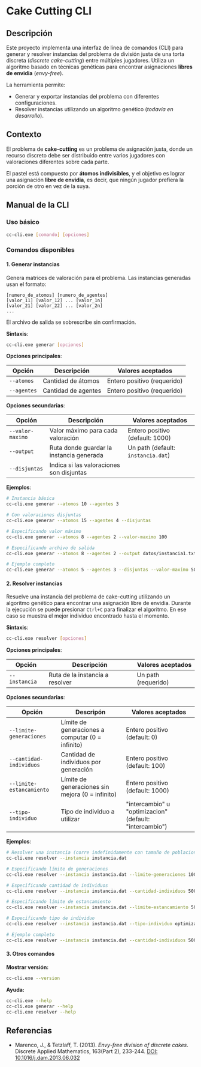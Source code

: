 # Cake Cutting CLI

## Descripción

Este proyecto implementa una interfaz de línea de comandos (CLI) para generar y resolver instancias del problema de
división justa de una torta discreta (_discrete cake-cutting_) entre múltiples jugadores. Utiliza un algoritmo basado en
técnicas genéticas para encontrar asignaciones **libres de envidia** (_envy-free_).

La herramienta permite:

- Generar y exportar instancias del problema con diferentes configuraciones.
- Resolver instancias utilizando un algoritmo genético (_todavía en desarrollo_).

## Contexto

El problema de **cake-cutting** es un problema de asignación justa, donde un recurso discreto debe ser distribuido entre
varios jugadores con valoraciones diferentes sobre cada parte.

El pastel está compuesto por **átomos indivisibles**, y el objetivo es lograr una asignación **libre de envidia**, es
decir, que ningún jugador prefiera la porción de otro en vez de la suya.

## Manual de la CLI

### Uso básico

```bash
cc-cli.exe [comando] [opciones]
```

### Comandos disponibles

#### 1. Generar instancias

Genera matrices de valoración para el problema. Las instancias generadas usan el formato:

```
[numero_de_atomos] [numero_de_agentes]
[valor_11] [valor_12] ... [valor_1n]
[valor_21] [valor_22] ... [valor_2n]
...
```

El archivo de salida se sobrescribe sin confirmación.

**Sintaxis**:

```bash
cc-cli.exe generar [opciones]
```

**Opciones principales**:

| Opción      | Descripción         | Valores aceptados           |
| ----------- | ------------------- | --------------------------- |
| `--atomos`  | Cantidad de átomos  | Entero positivo (requerido) |
| `--agentes` | Cantidad de agentes | Entero positivo (requerido) |

**Opciones secundarias**:

| Opción           | Descripción                              | Valores aceptados                  |
| ---------------- | ---------------------------------------- | ---------------------------------- |
| `--valor-maximo` | Valor máximo para cada valoración        | Entero positivo (default: 1000)    |
| `--output`       | Ruta donde guardar la instancia generada | Un path (default: `instancia.dat`) |
| `--disjuntas`    | Indica si las valoraciones son disjuntas |                                    |

**Ejemplos**:

```bash
# Instancia básica
cc-cli.exe generar --atomos 10 --agentes 3

# Con valoraciones disjuntas
cc-cli.exe generar --atomos 15 --agentes 4 --disjuntas

# Especificando valor máximo
cc-cli.exe generar --atomos 8 --agentes 2 --valor-maximo 100

# Especificando archivo de salida
cc-cli.exe generar --atomos 8 --agentes 2 --output datos/instancia1.txt

# Ejemplo completo
cc-cli.exe generar --atomos 5 --agentes 3 --disjuntas --valor-maximo 500 --output instancia.txt
```

#### 2. Resolver instancias

Resuelve una instancia del problema de cake-cutting utilizando un algoritmo genético para encontrar una asignación
libre de envidia.
Durante la ejecución se puede presionar `Ctrl+C` para finalizar el algoritmo.
En ese caso se muestra el mejor individuo encontrado hasta el momento.

**Sintaxis**:

```bash
cc-cli.exe resolver [opciones]
```

**Opciones principales**:

| Opción        | Descripción                     | Valores aceptados   |
| ------------- | ------------------------------- | ------------------- |
| `--instancia` | Ruta de la instancia a resolver | Un path (requerido) |

**Opciones secundarias**:

| Opción                   | Descripón                                        | Valores aceptados                                       |
| ------------------------ | ------------------------------------------------ | ------------------------------------------------------- |
| `--limite-generaciones`  | Límite de generaciones a computar (0 = infinito) | Entero positivo (default: 0)                            |
| `--cantidad-individuos`  | Cantidad de individuos por generación            | Entero positivo (default: 100)                          |
| `--limite-estancamiento` | Límite de generaciones sin mejora (0 = infinito) | Entero positivo (default: 1000)                         |
| `--tipo-individuo`       | Tipo de individuo a utilizar                     | "intercambio" u "optimizacion" (default: "intercambio") |

**Ejemplos**:

```bash
# Resolver una instancia (corre indefinidamente con tamaño de poblacion = 100)
cc-cli.exe resolver --instancia instancia.dat

# Especificando límite de generaciones
cc-cli.exe resolver --instancia instancia.dat --limite-generaciones 1000

# Especificando cantidad de individuos
cc-cli.exe resolver --instancia instancia.dat --cantidad-individuos 500

# Especificando límite de estancamiento
cc-cli.exe resolver --instancia instancia.dat --limite-estancamiento 500

# Especificando tipo de individuo
cc-cli.exe resolver --instancia instancia.dat --tipo-individuo optimizacion

# Ejemplo completo
cc-cli.exe resolver --instancia instancia.dat --cantidad-individuos 500 --limite-generaciones 1000 --limite-estancamiento 500 --tipo-individuo intercambio
```

#### 3. Otros comandos

**Mostrar versión:**

```bash
cc-cli.exe --version
```

**Ayuda:**

```bash
cc-cli.exe --help
cc-cli.exe generar --help
cc-cli.exe resolver --help
```

## Referencias

- Marenco, J., & Tetzlaff, T. (2013). _Envy-free division of discrete cakes_. Discrete Applied Mathematics, 163(Part 2),
  233-244. [DOI: 10.1016/j.dam.2013.06.032](https://doi.org/10.1016/j.dam.2013.06.032)
